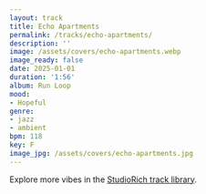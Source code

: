```yaml
---
layout: track
title: Echo Apartments
permalink: /tracks/echo-apartments/
description: ''
image: /assets/covers/echo-apartments.webp
image_ready: false
date: 2025-01-01
duration: '1:56'
album: Run Loop
mood:
- Hopeful
genre:
- jazz
- ambient
bpm: 118
key: F
image_jpg: /assets/covers/echo-apartments.jpg
---
```


Explore more vibes in the [StudioRich track library](/tracks/).
